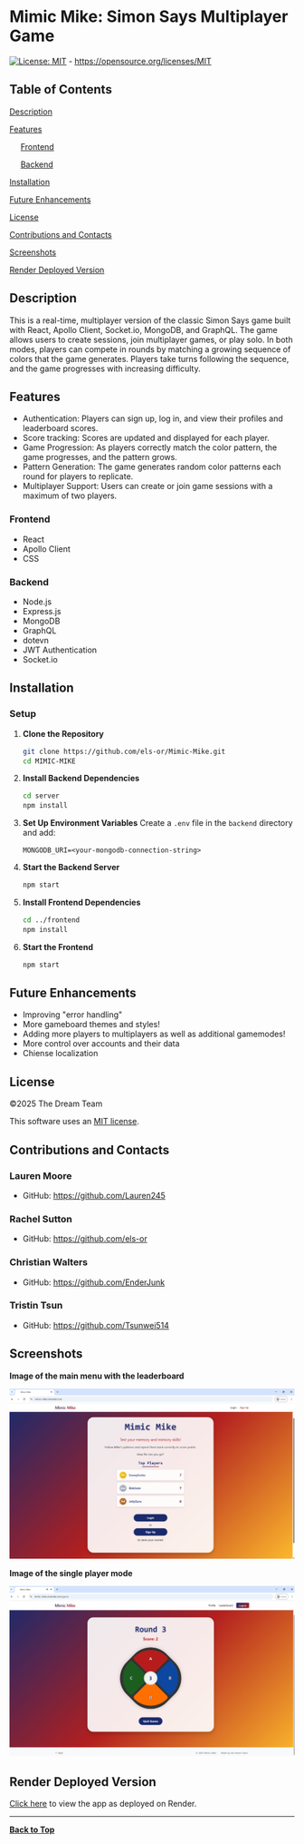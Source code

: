 # Mimic Mike: Simon Says Multiplayer Game

[![License: MIT](https://img.shields.io/badge/License-MIT-yellow.svg)](https://opensource.org/licenses/MIT) - https://opensource.org/licenses/MIT

## Table of Contents
[Description](#description)

[Features](#features)

  &nbsp;&nbsp;&nbsp;&nbsp;&nbsp;[Frontend](#frontend)

  &nbsp;&nbsp;&nbsp;&nbsp;&nbsp;[Backend](#backend)

[Installation](#installation)

[Future Enhancements](#future-enhancements)

[License](#license)

[Contributions and Contacts](#contributions-and-contacts)

[Screenshots](#screenshots)

[Render Deployed Version](#render-deployed-version)

## Description

This is a real-time, multiplayer version of the classic Simon Says game built with React, Apollo Client, Socket.io, MongoDB, and GraphQL. The game allows users to create sessions, join multiplayer games, or play solo. In both modes, players can compete in rounds by matching a growing sequence of colors that the game generates. Players take turns following the sequence, and the game progresses with increasing difficulty. 

## Features

- Authentication: Players can sign up, log in, and view their profiles and leaderboard scores.
- Score tracking: Scores are updated and displayed for each player.
- Game Progression: As players correctly match the color pattern, the game progresses, and the pattern grows.
- Pattern Generation: The game generates random color patterns each round for players to replicate.
- Multiplayer Support: Users can create or join game sessions with a maximum of two players.

### Frontend
- React
- Apollo Client
- CSS

### Backend
- Node.js
- Express.js
- MongoDB
- GraphQL
- dotevn
- JWT Authentication
- Socket.io

## Installation

### Setup
1. **Clone the Repository**
   ```sh
   git clone https://github.com/els-or/Mimic-Mike.git
   cd MIMIC-MIKE
   ```
2. **Install Backend Dependencies**
   ```sh
   cd server
   npm install
   ```
3. **Set Up Environment Variables**
   Create a `.env` file in the `backend` directory and add:
   ```env
   MONGODB_URI=<your-mongodb-connection-string>
   ```
4. **Start the Backend Server**
   ```sh
   npm start
   ```
6. **Install Frontend Dependencies**
   ```sh
   cd ../frontend
   npm install
   ```
7. **Start the Frontend**
   ```sh
   npm start
   ```
## Future Enhancements
- Improving "error handling"
- More gameboard themes and styles!
- Adding more players to multiplayers as well as additional gamemodes!
- More control over accounts and their data
- Chiense localization

## License
&copy;2025 The Dream Team

This software uses an [MIT license](https://opensource.org/license/MIT).

## Contributions and Contacts
### Lauren Moore
- GitHub: https://github.com/Lauren245
### Rachel Sutton
- GitHub: https://github.com/els-or
### Christian Walters
- GitHub: https://github.com/EnderJunk
### Tristin Tsun
- GitHub: https://github.com/Tsunwei514

## Screenshots

**Image of the main menu with the leaderboard**

![Screenshot of the Mimic Mike game's main menu. The screen features the game title "Mimic Mike" at the top, with a description prompting users to test their memory and mimicry skills. A leaderboard shows the top three players: SunnyScribe and Blaklazer tied with 7 points, and JollyGuru with 0 points. Below the leaderboard are buttons for "Login" and "Sign Up" to save scores. The background has a gradient from deep purple to orange.](./assets/screenshots/Mimic-Mike-Main-Menu.png)



**Image of the single player mode**

![Screenshot of the Mimic Mike game in progress. The screen shows "Round 3" at the top with a score of 2. In the center is a circular four-button controller labeled A (red), B (blue), C (green), and D (orange), with the number 3 displayed in the middle. There is a "Quit Game" button below. The background has a gradient from deep purple to orange, and the top navigation includes "Profile," "Leaderboard," and a "Logout" button.](./assets/screenshots/Mimic-Mike-Single-Player.png)


## Render Deployed Version
[Click here](https://mimic-mike.onrender.com/) to view the app as deployed on Render.

---
**[Back to Top](#mimic-mike-simon-says-multiplayer-game)**